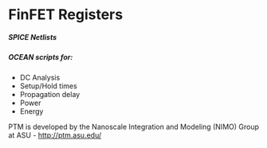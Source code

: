 # FinFET Registers

##### SPICE Netlists
##### OCEAN scripts for:
- DC Analysis
- Setup/Hold times
- Propagation delay
- Power
- Energy

PTM is developed by the Nanoscale Integration and Modeling (NIMO) Group at ASU - http://ptm.asu.edu/
